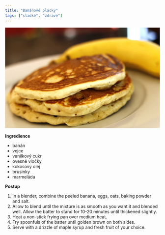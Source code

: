 ```yaml
---
title: "Banánové placky"
tags: ["sladké", "zdravé"]
---
```


![bananove livance](./images/bananoveLivance.jpg)

**Ingredience**

- banán
- vejce
- vanilkový cukr
- ovesné vločky
- kokosový olej
- brusinky
- marmeláda

**Postup**

1. In a blender, combine the peeled banana, eggs, oats, baking powder and salt.
2. Allow to blend until the mixture is as smooth as you want it and blended well. Allow the batter to stand for 10-20 minutes until thickened slightly.
3. Heat a non-stick frying pan over medium heat.
4. Fry spoonfuls of the batter until golden brown on both sides.
5. Serve with a drizzle of maple syrup and fresh fruit of your choice.
